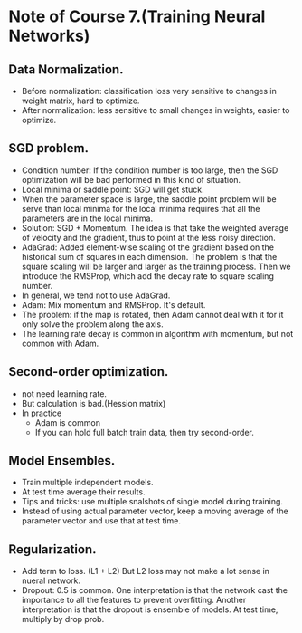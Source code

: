 # Note of Course 7.(Training Neural Networks)

## Data Normalization.
- Before normalization: classification loss very sensitive to changes in weight matrix, hard to optimize.
- After normalization: less sensitive to small changes in weights, easier to optimize.

## SGD problem.
- Condition number: If the condition number is too large, then the SGD optimization will be bad performed in this kind of situation.
- Local minima or saddle point: SGD will get stuck. 
- When the parameter space is large, the saddle point problem will be serve than local minima for the local minima requires that all the parameters are in the local minima.
- Solution: SGD + Momentum. The idea is that take the weighted average of velocity and the gradient, thus to point at the less noisy direction.
- AdaGrad: Added element-wise scaling of the gradient based on the historical sum of squares in each dimension. The problem is that the square scaling will be larger and larger as the training process. Then we introduce the RMSProp, which add the decay rate to square scaling number.
- In general, we tend not to use AdaGrad. 
- Adam: Mix momentum and RMSProp. It's default. 
- The problem: if the map is rotated, then Adam cannot deal with it for it only solve the problem along the axis.
- The learning rate decay is common in algorithm with momentum, but not common with  Adam.

## Second-order optimization.
- not need learning rate.
- But calculation is bad.(Hession matrix)
- In practice
	- Adam is common
	- If you can hold full batch train data, then try second-order.

## Model Ensembles.
- Train multiple independent models.
- At test time average their results.
- Tips and tricks: use multiple snalshots of single model during training.
- Instead of using actual parameter vector, keep a moving average of the parameter vector and use that at test time.

## Regularization.
- Add term to loss. (L1 + L2) But L2 loss may not make a lot sense in nueral network.
- Dropout: 0.5 is common. One interpretation is that the network cast the importance to all the features to prevent overfitting. Another interpretation is that the dropout is ensemble of models. At test time, multiply by drop prob.


